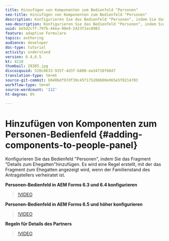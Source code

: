 ```yaml
---
title: Hinzufügen von Komponenten zum Bedienfeld "Personen"
seo-title: Hinzufügen von Komponenten zum Bedienfeld "Personen"
description: Konfigurieren Sie das Bedienfeld "Personen", indem Sie das Fragment "Details zum Ehegatten"hinzufügen. Es wird eine Regel erstellt, mit der das Fragment zum Ehegatten angezeigt wird, wenn der Familienstand des Antragstellers verheiratet ist.
seo-description: Konfigurieren Sie das Bedienfeld "Personen", indem Sie das Fragment "Details zum Ehegatten"hinzufügen. Es wird eine Regel erstellt, mit der das Fragment zum Ehegatten angezeigt wird, wenn der Familienstand des Antragstellers verheiratet ist.
uuid: be5d2cff-797b-44ea-90e9-2423f1ec8983
feature: adaptive Formulare
topics: authoring
audience: developer
doc-type: tutorial
activity: understand
version: 6.4,6.5
kt: 4210
thumbail: 28385.jpg
discoiquuid: 520c8633-925f-4d3f-b800-ea34710f68d7
translation-type: tm+mt
source-git-commit: b040bdf97df39c45f175288608e965e5f0214703
workflow-type: tm+mt
source-wordcount: '112'
ht-degree: 0%

---
```



# Hinzufügen von Komponenten zum Personen-Bedienfeld {#adding-components-to-people-panel}

Konfigurieren Sie das Bedienfeld &quot;Personen&quot;, indem Sie das Fragment &quot;Details zum Ehegatten&quot;hinzufügen. Es wird eine Regel erstellt, mit der das Fragment zum Ehegatten angezeigt wird, wenn der Familienstand des Antragstellers verheiratet ist.

**Personen-Bedienfeld in AEM Forms 6.3 und 6.4 konfigurieren**

>[!VIDEO](https://video.tv.adobe.com/v/22193?quality=9&learn=on)

**Personen-Bedienfeld in AEM Forms 6.5 und höher konfigurieren**

>[!VIDEO](https://video.tv.adobe.com/v/28385)

**Regeln für Details des Partners**

>[!VIDEO](https://video.tv.adobe.com/v/22195?quality=9&learn=on)





